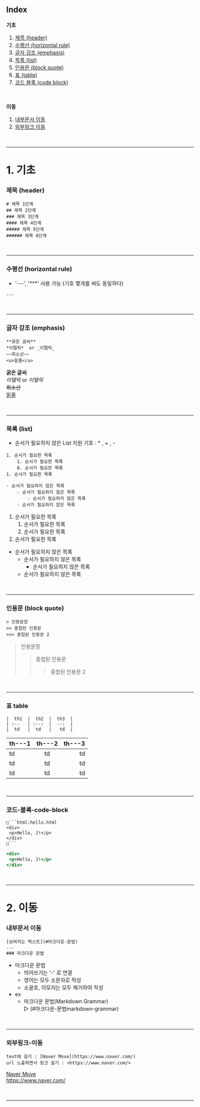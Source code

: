 ## Index
 **기초**
1. [제목 (header)](#제목-header)
1. [수평선 (horizontal rule)](#수평선-horizontal-rule)
1. [글자 강조 (emphasis)](#글자-강조-emphasis)
1. [목록 (list)](#목록-list)
1. [인용문 (block quote)](#인용문-block-quote)
1. [표 (table)](#표-table)
1. [코드 블록 (code block)](#코드-블록-code-block)
    
<br>

**이동** 
1. [내부문서 이동](#내부문서-이동)
2. [외부링크 이동](#외부링크-이동)


<br>

---------------------------------------------------
# 1. 기초

### 제목 (header)
```
# 제목 1단계
## 제목 2단계  
### 제목 3단계
#### 제목 4단계
##### 제목 5단계
###### 제목 6단계 
```

<br/>

---------------------------------------------------
### 수평선 (horizontal rule)
- '---', '***' 사용 가능 (기호 몇개를 써도 동일하다)
```
---
```

<br/>

---------------------------------------------------
### 글자 강조 (emphasis)
```
**굵은 글씨**  
*이텔릭*  or _이탤릭_  
~~취소선~~  
<u>밑줄</u>  
```
**굵은 글씨**  
*이텔릭*  or _이탤릭_ <br/>
~~취소선~~  
<u>밑줄</u>  

<br/>

---------------------------------------------------
### 목록 (list)
- 순서가 필요하지 않은 List 지원 기호 : * , + , -
```
1. 순서가 필요한 목록
    1. 순서가 필요한 목록
    8. 순서가 필요한 목록
1. 순서가 필요한 목록

- 순서가 필요하지 않은 목록
    - 순서가 필요하지 않은 목록
        - 순서가 필요하지 않은 목록
    - 순서가 필요하지 않은 목록
```
1. 순서가 필요한 목록
    1. 순서가 필요한 목록
    8. 순서가 필요한 목록
1. 순서가 필요한 목록

- 순서가 필요하지 않은 목록
    - 순서가 필요하지 않은 목록
        - 순서가 필요하지 않은 목록
    - 순서가 필요하지 않은 목록

<br>

---------------------------------------------------
### 인용문 (block quote)
```
> 인용문장
>> 중첩된 인용문
>>> 중첩된 인용문 2
```
> 인용문장
>> 중첩된 인용문
>>> 중첩된 인용문 2

<br>

---------------------------------------------------
### 표 table 

```
|  th1  |  th2  |  th3  |
| :--   | :--:  |  --:  |
|  td   |  td   |   td  |
```

|  th---1  |  th---2  |  th---3  |
| :--      |   :--:   |    --:   |
|    td    |    td    |    td    |
|    td    |    td    |    td    |
|    td    |    td    |    td    |


<br>

---------------------------------------------------
### 코드-블록-code-block
```
□```html:hello.html
<div>
 <p>Hello, J!</p>
</div>
□```
```
```html:hello.html
<div>
 <p>Hello, J!</p>
</div>
```

<br>

---------------------------------------------------
# 2. 이동

### 내부문서 이동
```
[보여지는 텍스트](#마크다운-문법)
... 
### 마크다운 문법
```
- 마크다운 문법
  - 띄어쓰기는 '-' 로 연결
  - 영어는 모두 소문자로 작성
  - 소괄호, 이모지는 모두 제거하여 작성
- ex
  - 마크다운 문법(Markdown Grammar) <br>
  ▷ (#마크다운-문법markdown-grammar)

<br>

---------------------------------------------------
### 외부링크-이동
```
text에 걸기 : [Naver Move](https://www.naver.com/)  
url 노출하면서 링크 걸기 : <https://www.naver.com/>
```
[Naver Move](https://www.naver.com/) <br>
<https://www.naver.com/>


<br>

---------------------------------------------------